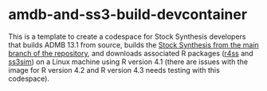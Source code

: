 # amdb-and-ss3-build-devcontainer
This is a template to create a codespace for Stock Synthesis developers that builds ADMB 13.1 from source, builds the [Stock Synthesis from the main branch of the repository](https://github.com/nmfs-stock-synthesis/stock-synthesis/releases/download/v3.30.21/ss_linux), and downloads associated R packages ([r4ss](https://github.com/r4ss/r4ss) and [ss3sim](https://github.com/ss3sim/ss3sim)) on a Linux machine using R version 4.1 (there are issues with the image for R version 4.2 and R version 4.3 needs testing with this codespace).
